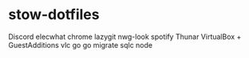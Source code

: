 # stow-dotfiles

Discord
elecwhat
chrome
lazygit
nwg-look
spotify
Thunar
VirtualBox + GuestAdditions
vlc
go
go migrate
sqlc
node
